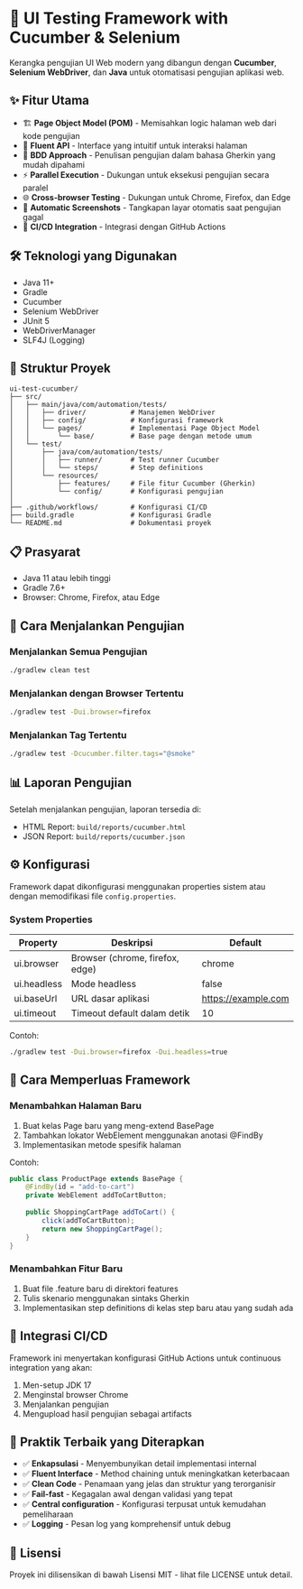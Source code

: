 # 🚀 UI Testing Framework with Cucumber & Selenium

Kerangka pengujian UI Web modern yang dibangun dengan **Cucumber**, **Selenium WebDriver**, dan **Java** untuk otomatisasi pengujian aplikasi web.

## ✨ Fitur Utama

- 🏗️ **Page Object Model (POM)** - Memisahkan logic halaman web dari kode pengujian
- 🧩 **Fluent API** - Interface yang intuitif untuk interaksi halaman
- 📝 **BDD Approach** - Penulisan pengujian dalam bahasa Gherkin yang mudah dipahami
- ⚡ **Parallel Execution** - Dukungan untuk eksekusi pengujian secara paralel
- 🌐 **Cross-browser Testing** - Dukungan untuk Chrome, Firefox, dan Edge
- 📸 **Automatic Screenshots** - Tangkapan layar otomatis saat pengujian gagal
- 🔄 **CI/CD Integration** - Integrasi dengan GitHub Actions

## 🛠️ Teknologi yang Digunakan

- Java 11+
- Gradle
- Cucumber
- Selenium WebDriver
- JUnit 5
- WebDriverManager
- SLF4J (Logging)

## 📁 Struktur Proyek

```
ui-test-cucumber/
├── src/
│   ├── main/java/com/automation/tests/
│   │   ├── driver/           # Manajemen WebDriver
│   │   ├── config/           # Konfigurasi framework
│   │   └── pages/            # Implementasi Page Object Model
│   │       └── base/         # Base page dengan metode umum
│   └── test/
│       ├── java/com/automation/tests/
│       │   ├── runner/       # Test runner Cucumber
│       │   └── steps/        # Step definitions
│       └── resources/
│           ├── features/     # File fitur Cucumber (Gherkin)
│           └── config/       # Konfigurasi pengujian
│
├── .github/workflows/        # Konfigurasi CI/CD
├── build.gradle              # Konfigurasi Gradle
└── README.md                 # Dokumentasi proyek
```

## 📋 Prasyarat

- Java 11 atau lebih tinggi
- Gradle 7.6+
- Browser: Chrome, Firefox, atau Edge

## 🚦 Cara Menjalankan Pengujian

### Menjalankan Semua Pengujian

```bash
./gradlew clean test
```

### Menjalankan dengan Browser Tertentu

```bash
./gradlew test -Dui.browser=firefox
```

### Menjalankan Tag Tertentu

```bash
./gradlew test -Dcucumber.filter.tags="@smoke"
```

## 📊 Laporan Pengujian

Setelah menjalankan pengujian, laporan tersedia di:
- HTML Report: `build/reports/cucumber.html`
- JSON Report: `build/reports/cucumber.json`

## ⚙️ Konfigurasi

Framework dapat dikonfigurasi menggunakan properties sistem atau dengan memodifikasi file `config.properties`.

### System Properties

| Property      | Deskripsi                              | Default            |
|---------------|----------------------------------------|--------------------|
| ui.browser    | Browser (chrome, firefox, edge)        | chrome             |
| ui.headless   | Mode headless                          | false              |
| ui.baseUrl    | URL dasar aplikasi                     | https://example.com|
| ui.timeout    | Timeout default dalam detik            | 10                 |

Contoh:
```bash
./gradlew test -Dui.browser=firefox -Dui.headless=true
```

## 🧩 Cara Memperluas Framework

### Menambahkan Halaman Baru

1. Buat kelas Page baru yang meng-extend BasePage
2. Tambahkan lokator WebElement menggunakan anotasi @FindBy
3. Implementasikan metode spesifik halaman

Contoh:
```java
public class ProductPage extends BasePage {
    @FindBy(id = "add-to-cart")
    private WebElement addToCartButton;
    
    public ShoppingCartPage addToCart() {
        click(addToCartButton);
        return new ShoppingCartPage();
    }
}
```

### Menambahkan Fitur Baru

1. Buat file .feature baru di direktori features
2. Tulis skenario menggunakan sintaks Gherkin
3. Implementasikan step definitions di kelas step baru atau yang sudah ada

## 🔄 Integrasi CI/CD

Framework ini menyertakan konfigurasi GitHub Actions untuk continuous integration yang akan:

1. Men-setup JDK 17
2. Menginstal browser Chrome
3. Menjalankan pengujian
4. Mengupload hasil pengujian sebagai artifacts

## 📝 Praktik Terbaik yang Diterapkan

- ✅ **Enkapsulasi** - Menyembunyikan detail implementasi internal
- ✅ **Fluent Interface** - Method chaining untuk meningkatkan keterbacaan
- ✅ **Clean Code** - Penamaan yang jelas dan struktur yang terorganisir
- ✅ **Fail-fast** - Kegagalan awal dengan validasi yang tepat
- ✅ **Central configuration** - Konfigurasi terpusat untuk kemudahan pemeliharaan
- ✅ **Logging** - Pesan log yang komprehensif untuk debug

## 📜 Lisensi

Proyek ini dilisensikan di bawah Lisensi MIT - lihat file LICENSE untuk detail.
